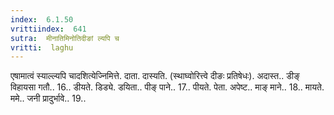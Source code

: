 ```yaml
---
index:  6.1.50
vrittiindex:  641
sutra:  मीनातिमिनोतिदीङां ल्यपि च
vritti:  laghu 
---
```


एषामात्वं स्याल्ल्यपि चादशित्येज्निमित्ते. दाता. दास्यति. (स्थाघ्वोरित्त्वे दीङः प्रतिषेधः). अदास्त.. डीङ् विहायसा गतौ.. 16.. डीयते. डिड्ये. डयिता.. पीङ् पाने.. 17.. पीयते. पेता. अपेष्ट.. माङ् माने.. 18.. मायते. ममे.. जनी प्रादुर्भावे.. 19..

